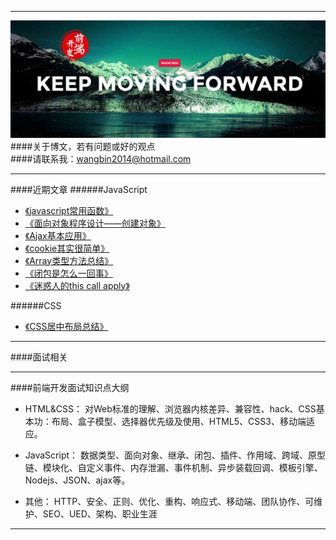 ***
![WANGBIN·BLOG](images/readme.jpg)
####关于博文，若有问题或好的观点    
####请联系我：wangbin2014@hotmail.com

***
####近期文章
######JavaScript
* [《javascript常用函数》](https://github.com/wangbin2015/wangbin2015.github.io/blob/master/blog/posts/javascript%E5%B8%B8%E7%94%A8%E5%87%BD%E6%95%B0.md)
* [《面向对象程序设计——创建对象》](https://github.com/wangbin2015/wangbin2015.github.io/blob/master/blog/posts/%E9%9D%A2%E5%90%91%E5%AF%B9%E8%B1%A1%E7%A8%8B%E5%BA%8F%E8%AE%BE%E8%AE%A1-%E5%88%9B%E5%BB%BA%E5%AF%B9%E8%B1%A1.md) 
* [《Ajax基本应用》](https://github.com/wangbin2015/wangbin2015.github.io/blob/master/blog/posts/Ajax%E5%9F%BA%E6%9C%AC%E5%BA%94%E7%94%A8.md) 
* [《cookie其实很简单》](https://github.com/wangbin2015/wangbin2015.github.io/blob/master/blog/posts/cookie%E5%85%B6%E5%AE%9E%E5%BE%88%E7%AE%80%E5%8D%95.md)        
* [《Array类型方法总结》](https://github.com/wangbin2015/wangbin2015.github.io/blob/master/blog/posts/Array%E7%B1%BB%E5%9E%8B%E6%96%B9%E6%B3%95%E6%80%BB%E7%BB%93.md)       
* [《闭包是怎么一回事》](https://github.com/wangbin2015/wangbin2015.github.io/blob/master/blog/posts/%E9%97%AD%E5%8C%85%E6%98%AF%E6%80%8E%E4%B9%88%E4%B8%80%E5%9B%9E%E4%BA%8B.md)
* [《迷惑人的this call apply》](https://github.com/wangbin2015/wangbin2015.github.io/blob/master/blog/posts/%E8%BF%B7%E6%83%91%E4%BA%BA%E7%9A%84this%20call%20apply.md)   

######CSS
* [《CSS居中布局总结》](https://github.com/wangbin2015/wangbin2015.github.io/blob/master/blog/posts/CSS%E5%B1%85%E4%B8%AD%E5%B8%83%E5%B1%80%E6%80%BB%E7%BB%93.md)  

***
####面试相关


***
####前端开发面试知识点大纲
* HTML&CSS：  对Web标准的理解、浏览器内核差异、兼容性、hack、CSS基本功：布局、盒子模型、选择器优先级及使用、HTML5、CSS3、移动端适应。

* JavaScript：   数据类型、面向对象、继承、闭包、插件、作用域、跨域、原型链、模块化、自定义事件、内存泄漏、事件机制、异步装载回调、模板引擎、Nodejs、JSON、ajax等。

* 其他：  HTTP、安全、正则、优化、重构、响应式、移动端、团队协作、可维护、SEO、UED、架构、职业生涯 
***


